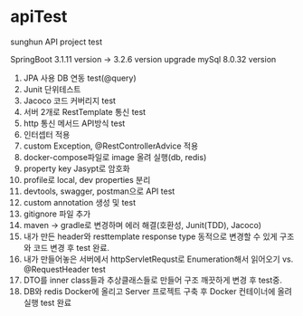 # apiTest
sunghun API project test

SpringBoot 3.1.11 version -> 3.2.6 version upgrade
mySql 8.0.32 version


1. JPA 사용 DB 연동 test(@query)
2. Junit 단위테스트
3. Jacoco 코드 커버리지 test
4. 서버 2개로 RestTemplate 통신 test
5. http 통신 메서드 API방식 test
6. 인터셉터 적용
7. custom Exception, @RestControllerAdvice 적용
8. docker-compose파일로 image 올려 실행(db, redis)
9. property key Jasypt로 암호화
10. profile로 local, dev properties 분리
11. devtools, swagger, postman으로 API test
12. custom annotation 생성 및 test
13. gitignore 파일 추가
14. maven -> gradle로 변경하며 에러 해결(호환성, Junit(TDD), Jacoco)
15. 내가 만든 header와 resttemplate response type 동적으로 변경할 수 있게 구조와 코드 변경 후 test 완료.
16. 내가 만들어놓은 서버에서 httpServletRequst로 Enumeration해서 읽어오기 vs. @RequestHeader test
17. DTO를 inner class들과 추상클래스들로 만들어 구조 깨끗하게 변경 후 test중.
18. DB와 redis Docker에 올리고 Server 프로젝트 구축 후 Docker 컨테이너에 올려 실행 test 완료
